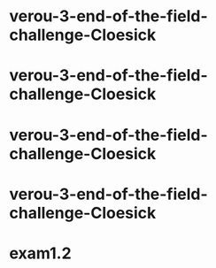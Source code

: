 # verou-3-end-of-the-field-challenge-Cloesick
# verou-3-end-of-the-field-challenge-Cloesick
# verou-3-end-of-the-field-challenge-Cloesick
# verou-3-end-of-the-field-challenge-Cloesick
# exam1.2

